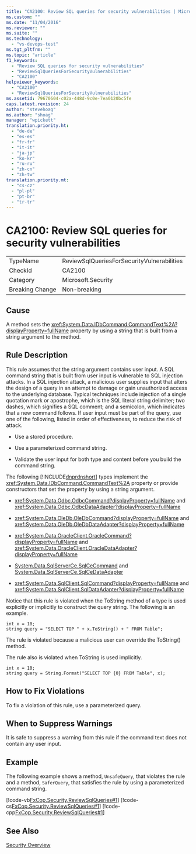 ```yaml
---
title: "CA2100: Review SQL queries for security vulnerabilities | Microsoft Docs"
ms.custom: ""
ms.date: "11/04/2016"
ms.reviewer: ""
ms.suite: ""
ms.technology: 
  - "vs-devops-test"
ms.tgt_pltfrm: ""
ms.topic: "article"
f1_keywords: 
  - "Review SQL queries for security vulnerabilities"
  - "ReviewSqlQueriesForSecurityVulnerabilities"
  - "CA2100"
helpviewer_keywords: 
  - "CA2100"
  - "ReviewSqlQueriesForSecurityVulnerabilities"
ms.assetid: 79670604-c02a-448d-9c0e-7ea0120bc5fe
caps.latest.revision: 24
author: "stevehoag"
ms.author: "shoag"
manager: "wpickett"
translation.priority.ht: 
  - "de-de"
  - "es-es"
  - "fr-fr"
  - "it-it"
  - "ja-jp"
  - "ko-kr"
  - "ru-ru"
  - "zh-cn"
  - "zh-tw"
translation.priority.mt: 
  - "cs-cz"
  - "pl-pl"
  - "pt-br"
  - "tr-tr"
---
```

# CA2100: Review SQL queries for security vulnerabilities
|||  
|-|-|  
|TypeName|ReviewSqlQueriesForSecurityVulnerabilities|  
|CheckId|CA2100|  
|Category|Microsoft.Security|  
|Breaking Change|Non-breaking|  
  
## Cause  
 A method sets the <xref:System.Data.IDbCommand.CommandText%2A?displayProperty=fullName> property by using a string that is built from a string argument to the method.  
  
## Rule Description  
 This rule assumes that the string argument contains user input. A SQL command string that is built from user input is vulnerable to SQL injection attacks. In a SQL injection attack, a malicious user supplies input that alters the design of a query in an attempt to damage or gain unauthorized access to the underlying database. Typical techniques include injection of a single quotation mark or apostrophe, which is the SQL literal string delimiter; two dashes, which signifies a SQL comment; and a semicolon, which indicates that a new command follows. If user input must be part of the query, use one of the following, listed in order of effectiveness, to reduce the risk of attack.  
  
-   Use a stored procedure.  
  
-   Use a parameterized command string.  
  
-   Validate the user input for both type and content before you build the command string.  
  
 The following [!INCLUDE[dnprdnshort](../code-quality/includes/dnprdnshort_md.md)] types implement the <xref:System.Data.IDbCommand.CommandText%2A> property or provide constructors that set the property by using a string argument.  
  
-   <xref:System.Data.Odbc.OdbcCommand?displayProperty=fullName> and <xref:System.Data.Odbc.OdbcDataAdapter?displayProperty=fullName>  
  
-   <xref:System.Data.OleDb.OleDbCommand?displayProperty=fullName> and <xref:System.Data.OleDb.OleDbDataAdapter?displayProperty=fullName>  
  
-   <xref:System.Data.OracleClient.OracleCommand?displayProperty=fullName> and <xref:System.Data.OracleClient.OracleDataAdapter?displayProperty=fullName>  
  
-   [System.Data.SqlServerCe.SqlCeCommand](https://msdn.microsoft.com/library/system.data.sqlserverce.sqlcecommand.aspx) and  [System.Data.SqlServerCe.SqlCeDataAdapter](https://msdn.microsoft.com/library/system.data.sqlserverce.sqlcedataadapter.aspx)  
  
-   <xref:System.Data.SqlClient.SqlCommand?displayProperty=fullName> and <xref:System.Data.SqlClient.SqlDataAdapter?displayProperty=fullName>  
  
 Notice that this rule is violated when the ToString method of a type is used explicitly or implicitly to construct the query string. The following is an example.  
  
```  
int x = 10;  
string query = "SELECT TOP " + x.ToString() + " FROM Table";  
```  
  
 The rule is violated because a malicious user can override the ToString() method.  
  
 The rule also is violated when ToString is used implicitly.  
  
```  
int x = 10;  
string query = String.Format("SELECT TOP {0} FROM Table", x);  
```  
  
## How to Fix Violations  
 To fix a violation of this rule, use a parameterized query.  
  
## When to Suppress Warnings  
 It is safe to suppress a warning from this rule if the command text does not contain any user input.  
  
## Example  
 The following example shows a method, `UnsafeQuery`, that violates the rule and a method, `SaferQuery`, that satisfies the rule by using a parameterized command string.  
  
 [!code-vb[FxCop.Security.ReviewSqlQueries#1](../code-quality/codesnippet/VisualBasic/ca2100-review-sql-queries-for-security-vulnerabilities_1.vb)]
 [!code-cs[FxCop.Security.ReviewSqlQueries#1](../code-quality/codesnippet/CSharp/ca2100-review-sql-queries-for-security-vulnerabilities_1.cs)]
 [!code-cpp[FxCop.Security.ReviewSqlQueries#1](../code-quality/codesnippet/CPP/ca2100-review-sql-queries-for-security-vulnerabilities_1.cpp)]  
  
## See Also  
 [Security Overview](/dotnet/framework/data/adonet/security-overview)
